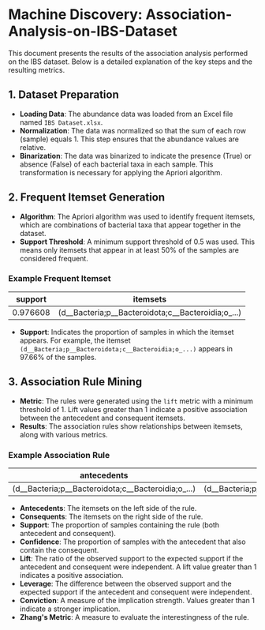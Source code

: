 # Machine Discovery: Association-Analysis-on-IBS-Dataset

This document presents the results of the association analysis performed on the IBS dataset. Below is a detailed explanation of the key steps and the resulting metrics.

## 1. Dataset Preparation

- **Loading Data**: The abundance data was loaded from an Excel file named `IBS Dataset.xlsx`.
- **Normalization**: The data was normalized so that the sum of each row (sample) equals 1. This step ensures that the abundance values are relative.
- **Binarization**: The data was binarized to indicate the presence (True) or absence (False) of each bacterial taxa in each sample. This transformation is necessary for applying the Apriori algorithm.

## 2. Frequent Itemset Generation

- **Algorithm**: The Apriori algorithm was used to identify frequent itemsets, which are combinations of bacterial taxa that appear together in the dataset.
- **Support Threshold**: A minimum support threshold of 0.5 was used. This means only itemsets that appear in at least 50% of the samples are considered frequent.

### Example Frequent Itemset

| support | itemsets                                             |
|---------|------------------------------------------------------|
| 0.976608| (d__Bacteria;p__Bacteroidota;c__Bacteroidia;o_...)  |

- **Support**: Indicates the proportion of samples in which the itemset appears. For example, the itemset `(d__Bacteria;p__Bacteroidota;c__Bacteroidia;o_...)` appears in 97.66% of the samples.

## 3. Association Rule Mining

- **Metric**: The rules were generated using the `lift` metric with a minimum threshold of 1. Lift values greater than 1 indicate a positive association between the antecedent and consequent itemsets.
- **Results**: The association rules show relationships between itemsets, along with various metrics.

### Example Association Rule

| antecedents                                      | consequents                                       | support  | confidence | lift    | leverage | conviction | zhangs_metric |
|--------------------------------------------------|--------------------------------------------------|----------|------------|---------|----------|------------|---------------|
| (d__Bacteria;p__Bacteroidota;c__Bacteroidia;o_...) | (d__Bacteria;p__Firmicutes;c__Clostridia;o__La...) | 0.822612 | 0.842315   | 1.001409| 0.001157 | 1.007514   | 0.060130      |

- **Antecedents**: The itemsets on the left side of the rule.
- **Consequents**: The itemsets on the right side of the rule.
- **Support**: The proportion of samples containing the rule (both antecedent and consequent).
- **Confidence**: The proportion of samples with the antecedent that also contain the consequent.
- **Lift**: The ratio of the observed support to the expected support if the antecedent and consequent were independent. A lift value greater than 1 indicates a positive association.
- **Leverage**: The difference between the observed support and the expected support if the antecedent and consequent were independent.
- **Conviction**: A measure of the implication strength. Values greater than 1 indicate a stronger implication.
- **Zhang's Metric**: A measure to evaluate the interestingness of the rule.

